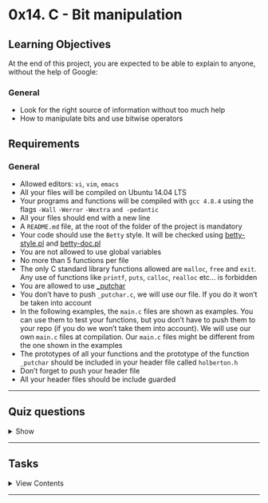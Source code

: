 # 0x14. C - Bit manipulation

## Learning Objectives

At the end of this project, you are expected to be able to explain to anyone, without the help of Google:

### General

- Look for the right source of information without too much help
- How to manipulate bits and use bitwise operators

## Requirements

### General

- Allowed editors: `vi`, `vim`, `emacs`
- All your files will be compiled on Ubuntu 14.04 LTS
- Your programs and functions will be compiled with `gcc 4.8.4` using the flags `-Wall` `-Werror` `-Wextra` `and -pedantic`
- All your files should end with a new line
- A `README.md` file, at the root of the folder of the project is mandatory
- Your code should use the `Betty` style. It will be checked using [betty-style.pl](https://github.com/holbertonschool/Betty/blob/master/betty-style.pl) and [betty-doc.pl](https://github.com/holbertonschool/Betty/blob/master/betty-doc.pl)
- You are not allowed to use global variables
- No more than 5 functions per file
- The only C standard library functions allowed are `malloc`, `free` and `exit`. Any use of functions like `printf`, `puts`, `calloc`, `realloc` etc… is forbidden
- You are allowed to use [_putchar](https://github.com/holbertonschool/_putchar.c/blob/master/_putchar.c)
- You don’t have to push `_putchar.c`, we will use our file. If you do it won’t be taken into account
- In the following examples, the `main.c` files are shown as examples. You can use them to test your functions, but you don’t have to push them to your repo (if you do we won’t take them into account). We will use our own `main.c` files at compilation. Our `main.c` files might be different from the one shown in the examples
- The prototypes of all your functions and the prototype of the function `_putchar` should be included in your header file called `holberton.h`
- Don’t forget to push your header file
- All your header files should be include guarded

---

## Quiz questions

<details>
<summary>Show</summary>
  
### Question #0

What is `0x89` in base10?

- [ ] 89
- [ ] 135
- [x] 137
- [ ] 139

## Question #1

What is `0x89` in base2?

- [ ] 0b10101001
- [x] 0b10001001
- [ ] 0b01101001
- [ ] 0b10001000

### Question #2

What is `0b001010010` in base10?

- [ ] 81
- [x] 82
- [ ] 83
- [ ] 84

### Question #3

What is `0b01101101` in base16?

- [ ] 0x36
- [x] 0x6D
- [ ] 0x6E
- [ ] 0x7D
- [ ] 0xD6

### Question #4

What is `98` in base2?

- [ ] 0b01010010
- [x] 0b01100010
- [ ] b10011000

### Question #5

What is `98` in base16?

- [x] 0x62
- [ ] 0x98
- [ ] 0x96

### Question #6

`0x01 & 0x01 =` ?

- [ ] `0x00`
- [x] `0x01`
- [ ] `0x02`

### Question #7

`0x01 | 0x01 =` ?

- [ ] `0x00`
- [x] `0x01`
- [ ] `0x02`

### Question #8

`0x01 & 0x00 =` ?

- [x] `0x00`
- [ ] `0x01`
- [ ] `0x02`

### Question #9

`0x01 | 0x00 =` ?

- [ ] `0x00`
- [x] `0x01`
- [ ] `0x02`

### Question #10

`0x66 & 0x22 =` ?

- [x] `0x22`
- [ ] `0x44`
- [ ] `0x66`

### Question #11

`0x44 | 0x22 =` ?

- [ ] `0x22`
- [ ] `0x44`
- [x] `0x66`

### Question #12

`0x89 & 0x01 =` ?

- [ ] `0x00`
- [x] `0x01`
- [ ] `0x88`
- [ ] `0x89`

### Question #13

`0x88 & 0x01 =` ?

- [x] `0x00`
- [ ] `0x01`
- [ ] `0x88`
- [ ] `0x89`

### Question #14

`0x02 >> 1 =` ?

- [ ] 0x02
- [x] 0x01
- [ ] 0x00

### Question #15

`0x89 >> 3 =` ?

- [ ] 0x89
- [ ] 0x44
- [ ] 0x22
- [x] 0x11
- [ ] 0x08

### Question #16

`0x01 << 1 =` ?

- [ ] 0x00
- [ ] 0x01
- [x] 0x02
- [ ] 0x03
- [ ] 0x10

### Question #17

`0x13 << 1 =` ?

- [ ] 0x13
- [x] 0x26
- [ ] 0x4C
- [ ] 0x98

### Question #18

`~ 0x12 =` ?

- [x] 0xED
- [ ] 0xFD
- [ ] 0xEE
- [ ] 0x21

### Question #19

`~ 0x98 =` ?

- [ ] 0x66
- [x] 0x67
- [ ] 0x68

</details>

---

## Tasks

<details>
<summary>View Contents</summary>

### [0. 0](./0-binary_to_uint.c)

Write a function that converts a binary number to an `unsigned int`.

- Prototype: `unsigned int binary_to_uint(const char *b);`
- where `b` is pointing to a string of `0` and `1` chars
- Return: the converted number, or 0 if
  - there is one or more chars in the string `b` that is not `0` or `1`
  - `b` is `NULL`
```
julien@ubuntu:~/0x14. Binary$ cat 0-main.c
#include <stdio.h>
#include "holberton.h"

/**
 * main - check the code for Holberton School students.
 *
 * Return: Always 0.
 */
int main(void)
{
    unsigned int n;

    n = binary_to_uint("1");
    printf("%u\n", n);
    n = binary_to_uint("101");
    printf("%u\n", n);
    n = binary_to_uint("1e01");
    printf("%u\n", n);
    n = binary_to_uint("1100010");
    printf("%u\n", n);
    n = binary_to_uint("0000000000000000000110010010");
    printf("%u\n", n);
    return (0);
}
julien@ubuntu:~/0x14. Binary$ gcc -Wall -pedantic -Werror -Wextra 0-main.c 0-binary_to_uint.c -o a
julien@ubuntu:~/0x14. Binary$ ./a 
1
5
0
98
402
julien@ubuntu:~/0x14. Binary$ 
```

**Repo:**

* GitHub repository: `holbertonschool-low_level_programming`
* Directory: `0x14-bit_manipulation`
* File: `0-binary_to_uint.c`

### [1. 1](./1-print_binary.c)

Write a function that prints the binary representation of a number.

Prototype: `void print_binary(unsigned long int n);`
Format: see example
You are not allowed to use arrays
You are not allowed to use `malloc`
You are not allowed to use the `%` or `/` operators
```
julien@ubuntu:~/0x14. Binary$ cat 1-main.c 
#include <stdio.h>
#include "holberton.h"

/**
 * main - check the code for Holberton School students.
 *
 * Return: Always 0.
 */
int main(void)
{
    print_binary(0);
    printf("\n");
    print_binary(1);
    printf("\n");
    print_binary(98);
    printf("\n");
    print_binary(1024);
    printf("\n");
    print_binary((1 << 10) + 1);
    printf("\n");
    return (0);
}
julien@ubuntu:~/0x14. Binary$ gcc -Wall -pedantic -Werror -Wextra 1-main.c 1-print_binary.c _putchar.c -o b
julien@ubuntu:~/0x14. Binary$ ./b 
0
1
1100010
10000000000
10000000001
julien@ubuntu:~/0x14. Binary$ 
```

**Repo:**

* GitHub repository: `holbertonschool-low_level_programming`
* Directory: `0x14-bit_manipulation`
* File: `1-print_binary.c`

### [2. 10](./2-get_bit.c)

Write a function that returns the value of a bit at a given index.

- Prototype: `int get_bit(unsigned long int n, unsigned int index);`
- where `index` is the index, starting from `0` of the bit you want to get
- Returns: the value of the bit at index `index` or `-1` if an error occured
```
julien@ubuntu:~/0x14. Binary$ cat 2-main.c
#include <stdio.h>
#include "holberton.h"

/**
 * main - check the code for Holberton School students.
 *
 * Return: Always 0.
 */
int main(void)
{
    int n;

    n = get_bit(1024, 10);
    printf("%d\n", n);
    n = get_bit(98, 1);
    printf("%d\n", n);
    n = get_bit(1024, 0);
    printf("%d\n", n);
    return (0);
}
julien@ubuntu:~/0x14. Binary$ gcc -Wall -pedantic -Werror -Wextra 2-main.c 2-get_bit.c -o c 
julien@ubuntu:~/0x14. Binary$ ./c
1
1
0
julien@ubuntu:~/0x14. Binary$ 
```

**Repo:**

* GitHub repository: `holbertonschool-low_level_programming`
* Directory: `0x14-bit_manipulation`
* File: `2-get_bit.c`

### [3. 11](./3-set_bit.c)

Write a function that sets the value of a bit to `1` at a given index.

- Prototype: `int set_bit(unsigned long int *n, unsigned int index);`
- where `index` is the index, starting from `0` of the bit you want to set
- Returns: `1` if it worked, or `-1` if an error occurred
```
julien@ubuntu:~/0x14. Binary$ cat 3-main.c
#include <stdio.h>
#include "holberton.h"

/**
 * main - check the code for Holberton School students.
 *
 * Return: Always 0.
 */
int main(void)
{
    unsigned long int n;

    n = 1024;
    set_bit(&n, 5);
    printf("%lu\n", n);
    n = 0;
    set_bit(&n, 10);
    printf("%lu\n", n);
    n = 98;
    set_bit(&n, 0);
    printf("%lu\n", n);
    return (0);
}
julien@ubuntu:~/0x14. Binary$ gcc -Wall -pedantic -Werror -Wextra 3-main.c 3-set_bit.c -o d
julien@ubuntu:~/0x14. Binary$ ./d
1056
1024
99
julien@ubuntu:~/0x14. Binary$ 
```

**Repo:**

* GitHub repository: `holbertonschool-low_level_programming`
* Directory: `0x14-bit_manipulation`
* File: `3-set_bit.c`

### [4. 100](./4-clear_bit.c)

Write a function that sets the value of a bit to `0` at a given index.

- Prototype: `int clear_bit(unsigned long int *n, unsigned int index);`
- where `index` is the index, starting from `0` of the bit you want to set
- Returns: `1` if it worked, or `-1` if an error occurred
```
julien@ubuntu:~/0x14. Binary$ cat 4-main.c
#include <stdio.h>
#include "holberton.h"

/**
 * main - check the code for Holberton School students.
 *
 * Return: Always 0.
 */
int main(void)
{
    unsigned long int n;

    n = 1024;
    clear_bit(&n, 10);
    printf("%lu\n", n);
    n = 0;
    clear_bit(&n, 10);
    printf("%lu\n", n);
    n = 98;
    clear_bit(&n, 1);
    printf("%lu\n", n);
    return (0);
}
julien@ubuntu:~/0x14. Binary$ gcc -Wall -pedantic -Werror -Wextra 4-main.c 4-clear_bit.c -o e
julien@ubuntu:~/0x14. Binary$ ./e
0
0
96
julien@ubuntu:~/0x14. Binary$ 
```

**Repo:**

* GitHub repository: `holbertonschool-low_level_programming`
* Directory: `0x14-bit_manipulation`
* File: `4-clear_bit.c`

### [5. 101](./5-flip_bits.c)

Write a function that returns the number of bits you would need to flip to get from one number to another.

- Prototype: `unsigned int flip_bits(unsigned long int n, unsigned long int m);`
- You are not allowed to use the `%` or `/` operators
```
julien@ubuntu:~/0x14. Binary$ cat 5-main.c
#include <stdio.h>
#include "holberton.h"

/**
 * main - check the code for Holberton School students.
 *
 * Return: Always 0.
 */
int main(void)
{
    unsigned int n;

    n = flip_bits(1024, 1);
    printf("%u\n", n);
    n = flip_bits(402, 98);
    printf("%u\n", n);
    n = flip_bits(1024, 3);
    printf("%u\n", n);
    n = flip_bits(1024, 1025);
    printf("%u\n", n);
    return (0);
}
julien@ubuntu:~/0x14. Binary$ gcc -Wall -pedantic -Werror -Wextra 5-main.c 5-flip_bits.c -o f
julien@ubuntu:~/0x14. Binary$ ./f
2
5
3
1
julien@ubuntu:~/0x14. Binary$ 
```

**Repo:**

* GitHub repository: `holbertonschool-low_level_programming`
* Directory: `0x14-bit_manipulation`
* File: `5-flip_bits.c`

### [6. Endianness #advanced](./100-get_endianness.c)

Write a function that checks the endianness.

- Prototype: `int get_endianness(void);`
- Returns: `0` if big endian, `1` if little endian
```
julien@ubuntu:~/0x14. Binary$ cat 100-main.c
#include <stdio.h>
#include "holberton.h"

int main(void)
{
    int n;

    n = get_endianness();
    if (n != 0)
    {
        printf("Little Endian\n");
    }
    else
    {
        printf("Big Endian\n");
    }
    return (0);
}
julien@ubuntu:~/0x14. Binary$ gcc -Wall -pedantic -Werror -Wextra 100-main.c 100-get_endianness.c -o h
julien@ubuntu:~/0x14. Binary$ ./h 
Little Endian
julien@ubuntu:~/0x14. Binary$ lscpu | head
Architecture:          x86_64
CPU op-mode(s):        32-bit, 64-bit
Byte Order:            Little Endian
CPU(s):                1
On-line CPU(s) list:   0
Thread(s) per core:    1
Core(s) per socket:    1
Socket(s):             1
NUMA node(s):          1
Vendor ID:             GenuineIntel
julien@ubuntu:~/0x14. Binary$
```

**Repo:**

* GitHub repository: `holbertonschool-low_level_programming`
* Directory: `0x14-bit_manipulation`
* File: `100-get_endianness.c`

### 7. Crackme3 #advanced

Find the password for [this program](https://github.com/holbertonschool/0x13.c).

- Save the password in the file `101-password`
- Your file should contain the exact password, no new line, no extra space
```
julien@ubuntu:~/0x14. Binary$ ./crackme3 `cat 101-password`
Congratulations!
julien@ubuntu:~/0x14. Binary$ 
```

**Repo:**

* GitHub repository: `holbertonschool-low_level_programming`
* Directory: `0x14-bit_manipulation`
* File: `101-password`

### 8. Two's complement and negative numbers #advanced

Write a blog post on how integers are stored in memory using two’s complement.

- Have at least one picture, at the top of the blog post
- Have a few examples covering positive and negative numbers
- Publish your blog post on Medium or LinkedIn
- Share your blog post at least on LinkedIn

When done, please add all urls below (blog post, LinkedIn post, etc.)

Please, remember that these blogs must be written in English to further your technical ability in a variety of settings

</details>

---
